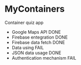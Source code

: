 # MyContainers
Container quiz app

- Google Maps API DONE
- Firebase entegration DONE
- Firebase data fetch DONE
- Data using FAIL
- JSON data usage DONE
- Authentication mechanism FAIL
